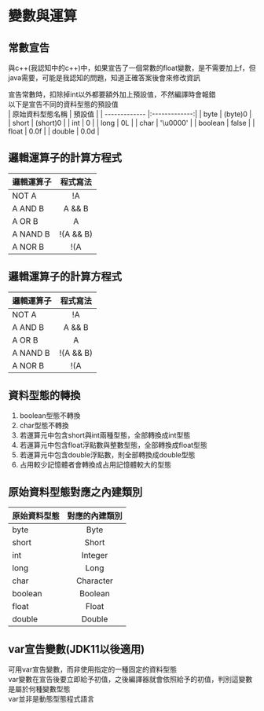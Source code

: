 # 變數與運算

## 常數宣告
與c++(我認知中的c++)中，如果宣告了一個常數的float變數，是不需要加上f，但java需要，可能是我認知的問題，知道正確答案後會來修改資訊  
  
  
宣告常數時，扣除掉int以外都要額外加上預設值，不然編譯時會報錯  
以下是宣告不同的資料型態的預設值  
| 原始資料型態名稱  | 預設值 |
| ------------- |:-------------:|
| byte      | (byte)0     |
| short      | (short)0     |
| int      | 0     |
| long      | 0L     |
| char      | '\u0000'     |
| boolean      | false     |
| float      | 0.0f     |
| double      | 0.0d     |

  

## 邏輯運算子的計算方程式
| 邏輯運算子  | 程式寫法 |
| ------------- |:-------------:|
| NOT A      | !A     |
| A AND B     | A && B     |
| A OR B      | A || B     |
| A NAND B      | !(A && B)     |
| A NOR B      | !(A || B)     |

  

## 邏輯運算子的計算方程式
| 邏輯運算子  | 程式寫法 |
| ------------- |:-------------:|
| NOT A      | !A     |
| A AND B     | A && B     |
| A OR B      | A || B     |
| A NAND B      | !(A && B)     |
| A NOR B      | !(A || B)     |

  

## 資料型態的轉換
1. boolean型態不轉換
2. char型態不轉換
3. 若運算元中包含short與int兩種型態，全部轉換成int型態
4. 若運算元中包含float浮點數與整數型態，全部轉換成float型態
5. 若運算元中包含double浮點數，則全部轉換成double型態
6. 占用較少記憶體者會轉換成占用記憶體較大的型態

  

## 原始資料型態對應之內建類別
| 原始資料型態  | 對應的內建類別 |
| ------------- |:-------------:|
| byte      | Byte     |
| short     | Short     |
| int      | Integer     |
| long      | Long     |
| char      | Character     |
| boolean      | Boolean     |
| float      | Float     |
| double      | Double     |

  

## var宣告變數(JDK11以後適用)
可用var宣告變數，而非使用指定的一種固定的資料型態  
var變數在宣告後要立即給予初值，之後編譯器就會依照給予的初值，判別這變數是屬於何種變數型態  
var並非是動態型態程式語言  